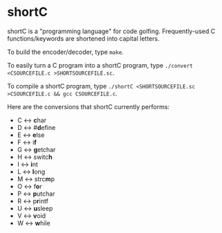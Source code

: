 # shortC
shortC is a "programming language" for code golfing. Frequently-used C functions/keywords are shortened into capital letters.

To build the encoder/decoder, type `make`.

To easily turn a C program into a shortC program, type `./convert <CSOURCEFILE.c >SHORTSOURCEFILE.sc`.

To compile a shortC program, type `./shortC <SHORTSOURCEFILE.sc >CSOURCEFILE.c && gcc CSOURCEFILE.c`.

Here are the conversions that shortC currently performs:

 - C <-> **c**har
 - D <-> #**d**efine
 - E <-> **e**lse
 - F <-> i**f**
 - G <-> **g**etchar
 - H <-> switc**h**
 - I <-> **i**nt
 - L <-> **l**ong
 - M <-> strc**m**p
 - O <-> f**o**r
 - P <-> **p**utchar
 - R <-> p**r**intf
 - U <-> **u**sleep
 - V <-> **v**oid
 - W <-> **w**hile
